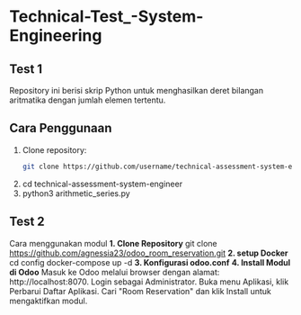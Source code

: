 # Technical-Test_-System-Engineering
## Test 1
Repository ini berisi skrip Python untuk menghasilkan deret bilangan aritmatika dengan jumlah elemen tertentu.

## Cara Penggunaan

1. Clone repository:
   ```bash
   git clone https://github.com/username/technical-assessment-system-engineer.git
2. cd technical-assessment-system-engineer
3. python3 arithmetic_series.py

## Test 2
Cara menggunakan modul
**1. Clone Repository**
git clone https://github.com/agnessia23/odoo_room_reservation.git
**2. setup Docker**
cd config
docker-compose up -d
**3. Konfigurasi odoo.conf**
**4. Install Modul di Odoo**
Masuk ke Odoo melalui browser dengan alamat: http://localhost:8070.
Login sebagai Administrator.
Buka menu Aplikasi, klik Perbarui Daftar Aplikasi.
Cari "Room Reservation" dan klik Install untuk mengaktifkan modul.
